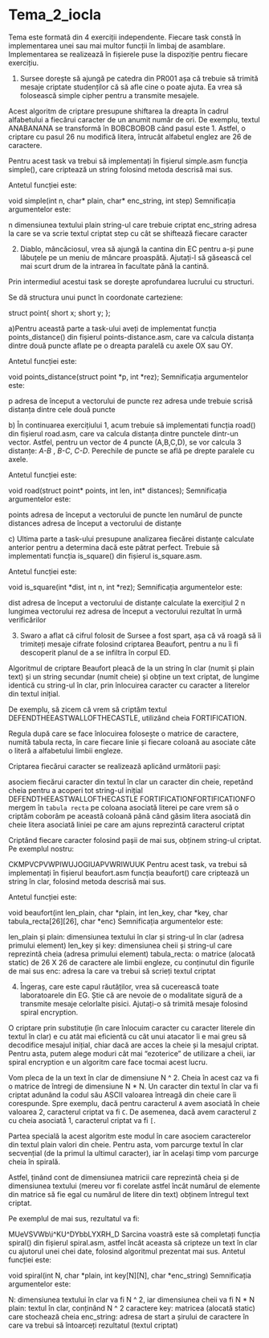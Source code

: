 # Tema_2_iocla

Tema este formată din 4 exerciții independente. Fiecare task constă în implementarea unei sau mai multor funcții în limbaj de asamblare. Implementarea se realizează în fișierele puse la dispoziție pentru fiecare exercițiu.

1. Sursee dorește să ajungă pe catedra din PR001 așa că trebuie să trimită mesaje criptate studenților că să afle cine o poate ajuta. Ea vrea să folosească simple cipher pentru a transmite mesajele.

Acest algoritm de criptare presupune shiftarea la dreapta în cadrul alfabetului a fiecărui caracter de un anumit număr de ori. De exemplu, textul ANABANANA se transformă în BOBCBOBOB când pasul este 1. Astfel, o criptare cu pasul 26 nu modifică litera, întrucât alfabetul englez are 26 de caractere.

Pentru acest task va trebui să implementați în fișierul simple.asm funcția simple(), care criptează un string folosind metoda descrisă mai sus.

Antetul funcției este:

 void simple(int n, char* plain, char* enc_string, int step) 
Semnificația argumentelor este:

n dimensiunea textului
plain string-ul care trebuie criptat
enc_string adresa la care se va scrie textul criptat
step cu cât se shiftează fiecare caracter

2. Diablo, mâncăciosul, vrea să ajungă la cantina din EC pentru a-și pune lăbuțele pe un meniu de mâncare proaspătă. Ajutați-l să găsească cel mai scurt drum de la intrarea în facultate până la cantină.

Prin intermediul acestui task se dorește aprofundarea lucrului cu structuri.

Se dă structura unui punct în coordonate carteziene:

struct point{
    short x;
    short y; 
};


a)Pentru această parte a task-ului aveți de implementat funcția points_distance() din fișierul points-distance.asm, care va calcula distanța dintre două puncte aflate pe o dreapta paralelă cu axele OX sau OY.

Antetul funcției este:

void points_distance(struct point *p, int *rez);
Semnificația argumentelor este:

p adresa de început a vectorului de puncte
rez adresa unde trebuie scrisă distanța dintre cele două puncte


b) În continuarea exercițiului 1, acum trebuie să implementati funcția road() din fișierul road.asm, care va calcula distanța dintre punctele dintr-un vector. Astfel, pentru un vector de 4 puncte (A,B,C,D), se vor calcula 3 distanțe: *A-B* , *B-C*, *C-D*. Perechile de puncte se află pe drepte paralele cu axele.

Antetul funcției este:

void road(struct point* points, int len, int* distances);
Semnificația argumentelor este:

points adresa de început a vectorului de puncte
len numărul de puncte
distances adresa de început a vectorului de distanțe


c) Ultima parte a task-ului presupune analizarea fiecărei distanțe calculate anterior pentru a determina dacă este pătrat perfect. Trebuie să implementati funcția is_square() din fișierul is_square.asm.

Antetul funcției este:

void is_square(int *dist, int n, int *rez);
Semnificația argumentelor este:

dist adresa de început a vectorului de distanțe calculate la exercițiul 2
n lungimea vectorului
rez adresa de început a vectorului rezultat în urmă verificărilor

3. Swaro a aflat că cifrul folosit de Sursee a fost spart, așa că vă roagă să îi trimiteți mesaje cifrate folosind criptarea Beaufort, pentru a nu îi fi descoperit planul de a se infiltra în corpul ED.

Algoritmul de criptare Beaufort pleacă de la un string în clar (numit și plain text) și un string secundar (numit cheie) și obține un text criptat, de lungime identică cu string-ul în clar, prin înlocuirea caracter cu caracter a literelor din textul inițial.

De exemplu, să zicem că vrem să criptăm textul DEFENDTHEEASTWALLOFTHECASTLE, utilizând cheia FORTIFICATION.

Regula după care se face înlocuirea folosește o matrice de caractere, numită tabula recta, în care fiecare linie și fiecare coloană au asociate câte o literă a alfabetului limbii engleze.

Criptarea fiecărui caracter se realizează aplicând următorii pași:

asociem fiecărui caracter din textul în clar un caracter din cheie, repetând cheia pentru a acoperi tot string-ul inițial
    DEFENDTHEEASTWALLOFTHECASTLE
    FORTIFICATIONFORTIFICATIONFO
mergem în `tabula recta` pe coloana asociată literei pe care vrem să o criptăm
coborâm pe această coloană până când găsim litera asociată din cheie
litera asociată liniei pe care am ajuns reprezintă caracterul criptat

Criptând fiecare caracter folosind pașii de mai sus, obținem string-ul criptat. Pe exemplul nostru:

 CKMPVCPVWPIWUJOGIUAPVWRIWUUK 
Pentru acest task, va trebui să implementați în fișierul beaufort.asm funcția beaufort() care criptează un string în clar, folosind metoda descrisă mai sus.

Antetul funcției este:

void beaufort(int len_plain, char *plain, int len_key, char *key, char tabula_recta[26][26], char *enc)
Semnificația argumentelor este:

len_plain și plain: dimensiunea textului în clar și string-ul în clar (adresa primului element)
len_key și key: dimensiunea cheii și string-ul care reprezintă cheia (adresa primului element)
tabula_recta: o matrice (alocată static) de 26 X 26 de caractere ale limbii engleze, cu conținutul din figurile de mai sus
enc: adresa la care va trebui să scrieți textul criptat

4. Îngeraș, care este capul răutăților, vrea să cucerească toate laboratoarele din EG. Știe că are nevoie de o modalitate sigură de a transmite mesaje celorlalte pisici. Ajutați-o să trimită mesaje folosind spiral encryption.

O criptare prin substituție (în care înlocuim caracter cu caracter literele din textul în clar) e cu atât mai eficientă cu cât unui atacator îi e mai greu să decodifice mesajul inițial, chiar dacă are acces la cheie și la mesajul criptat. Pentru asta, putem alege moduri cât mai “ezoterice” de utilizare a cheii, iar spiral encryption e un algoritm care face tocmai acest lucru.

Vom pleca de la un text în clar de dimensiune N ^ 2. Cheia în acest caz va fi o matrice de întregi de dimensiune N * N. Un caracter din textul în clar va fi criptat adunând la codul său ASCII valoarea întreagă din cheie care îi corespunde. Spre exemplu, dacă pentru caracterul `A` avem asociată în cheie valoarea 2, caracterul criptat va fi `C`. De asemenea, dacă avem caracterul `Z` cu cheia asociată 1, caracterul criptat va fi `[`.

Partea specială la acest algoritm este modul în care asociem caracterelor din textul plain valori din cheie. Pentru asta, vom parcurge textul în clar secvențial (de la primul la ultimul caracter), iar în același timp vom parcurge cheia în spirală.

Astfel, ținând cont de dimensiunea matricii care reprezintă cheia și de dimensiunea textului (mereu vor fi corelate astfel încât numărul de elemente din matrice să fie egal cu numărul de litere din text) obținem întregul text criptat.

Pe exemplul de mai sus, rezultatul va fi:

MUeVSVWb\i^KU^DYbbLYXRH_D
Sarcina voastră este să completați funcția spiral() din fișierul spiral.asm, astfel încât aceasta să cripteze un text în clar cu ajutorul unei chei date, folosind algoritmul prezentat mai sus. Antetul funcției este:

void spiral(int N, char *plain, int key[N][N], char *enc_string)
Semnificația argumentelor este:

N: dimensiunea textului în clar va fi N ^ 2, iar dimensiunea cheii va fi N * N
plain: textul în clar, conținând N ^ 2 caractere
key: matricea (alocată static) care stochează cheia
enc_string: adresa de start a șirului de caractere în care va trebui să întoarceți rezultatul (textul criptat)

